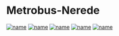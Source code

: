 # Metrobus-Nerede

[![name](http://ahmetbalkan.com.tr/1.jpg)](https://www.instagram.com/balkan.exe/)
[![name](http://ahmetbalkan.com.tr/2.jpg)](https://twitter.com/liberalcoder)
[![name](http://ahmetbalkan.com.tr/3.jpg)](https://www.linkedin.com/in/ahmet-refik-balkan-8a7ba5164/)
[![name](http://ahmetbalkan.com.tr/4.jpg)](mailto:mail@ahmetbalkan.com.tr)
[![name](http://ahmetbalkan.com.tr/5.jpg)](http://www.ahmetbalkan.com.tr)
